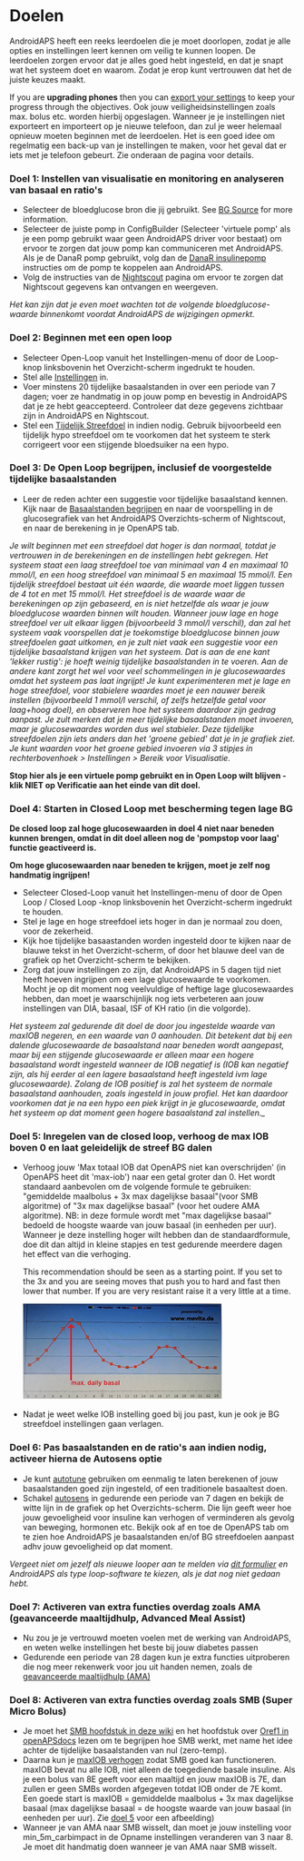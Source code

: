 # Doelen

AndroidAPS heeft een reeks leerdoelen die je moet doorlopen, zodat je alle opties en instellingen leert kennen om veilig te kunnen loopen. De leerdoelen zorgen ervoor dat je alles goed hebt ingesteld, en dat je snapt wat het systeem doet en waarom. Zodat je erop kunt vertrouwen dat het de juiste keuzes maakt.

If you are **upgrading phones** then you can [export your settings](../Usage/ExportImportSettings) to keep your progress through the objectives. Ook jouw veiligheidsinstellingen zoals max. bolus etc. worden hierbij opgeslagen. Wanneer je je instellingen niet exporteert en importeert op je nieuwe telefoon, dan zul je weer helemaal opnieuw moeten beginnen met de leerdoelen. Het is een goed idee om regelmatig een back-up van je instellingen te maken, voor het geval dat er iets met je telefoon gebeurt. Zie onderaan de pagina voor details.  

### Doel 1: Instellen van visualisatie en monitoring en analyseren van basaal en ratio's

* Selecteer de bloedglucose bron die jij gebruikt. See [BG Source](../Configuration/BG-Source.rst) for more information.
* Selecteer de juiste pomp in ConfigBuilder (Selecteer 'virtuele pomp' als je een pomp gebruikt waar geen AndroidAPS driver voor bestaat) om ervoor te zorgen dat jouw pomp kan communiceren met AndroidAPS. Als je de DanaR pomp gebruikt, volg dan de [DanaR insulinepomp](../Configuration/DanaR-Insulin-Pump.md) instructies om de pomp te koppelen aan AndroidAPS.
* Volg de instructies van de [Nightscout](../Installing-AndroidAPS/Nightscout.md) pagina om ervoor te zorgen dat Nightscout gegevens kan ontvangen en weergeven.

*Het kan zijn dat je even moet wachten tot de volgende bloedglucose-waarde binnenkomt voordat AndroidAPS de wijzigingen opmerkt.*

### Doel 2: Beginnen met een open loop

* Selecteer Open-Loop vanuit het Instellingen-menu of door de Loop-knop linksbovenin het Overzicht-scherm ingedrukt te houden.
* Stel alle [Instellingen](../Configuration/Preferences.md) in.
* Voer minstens 20 tijdelijke basaalstanden in over een periode van 7 dagen; voer ze handmatig in op jouw pomp en bevestig in AndroidAPS dat je ze hebt geaccepteerd. Controleer dat deze gegevens zichtbaar zijn in AndroidAPS en Nightscout.
* Stel een [Tijdelijk Streefdoel](../Usage/temptarget.md) in indien nodig. Gebruik bijvoorbeeld een tijdelijk hypo streefdoel om te voorkomen dat het systeem te sterk corrigeert voor een stijgende bloedsuiker na een hypo. 

### Doel 3: De Open Loop begrijpen, inclusief de voorgestelde tijdelijke basaalstanden

* Leer de reden achter een suggestie voor tijdelijke basaalstand kennen. Kijk naar de [Basaalstanden begrijpen](https://openaps.readthedocs.io/en/latest/docs/While%20You%20Wait%20For%20Gear/Understand-determine-basal.html) en naar de voorspelling in de glucosegrafiek van het AndroidAPS Overzichts-scherm of Nightscout, en naar de berekening in je OpenAPS tab.

*Je wilt beginnen met een streefdoel dat hoger is dan normaal, totdat je vertrouwen in de berekeningen en de instellingen hebt gekregen. Het systeem staat een laag streefdoel toe van minimaal van 4 en maximaal 10 mmol/l, en een hoog streefdoel van minimaal 5 en maximaal 15 mmol/l. Een tijdelijk streefdoel bestaat uit één waarde, die waarde moet liggen tussen de 4 tot en met 15 mmol/l. Het streefdoel is de waarde waar de berekeningen op zijn gebaseerd, en is niet hetzelfde als waar je jouw bloedglucose waarden binnen wilt houden. Wanneer jouw lage en hoge streefdoel ver uit elkaar liggen (bijvoorbeeld 3 mmol/l verschil), dan zal het systeem vaak voorspellen dat je toekomstige bloedglucose binnen jouw streefdoelen gaat uitkomen, en je zult niet vaak een suggestie voor een tijdelijke basaalstand krijgen van het systeem. Dat is aan de ene kant 'lekker rustig': je hoeft weinig tijdelijke basaalstanden in te voeren. Aan de andere kant zorgt het wel voor veel schommelingen in je glucosewaardes omdat het systeem pas laat ingrijpt! Je kunt experimenteren met je lage en hoge streefdoel, voor stabielere waardes moet je een nauwer bereik instellen (bijvoorbeeld 1 mmol/l verschil, of zelfs hetzelfde getal voor laag+hoog doel), en observeren hoe het systeem daardoor zijn gedrag aanpast. Je zult merken dat je meer tijdelijke basaalstanden moet invoeren, maar je glucosewaardes worden dus wel stabieler. Deze tijdelijke streefdoelen zijn iets anders dan het 'groene gebied' dat je in je grafiek ziet. Je kunt waarden voor het groene gebied invoeren via 3 stipjes in rechterbovenhoek > Instellingen > Bereik voor Visualisatie.*

**Stop hier als je een virtuele pomp gebruikt en in Open Loop wilt blijven - klik NIET op Verificatie aan het einde van dit doel.**

### Doel 4: Starten in Closed Loop met bescherming tegen lage BG

**De closed loop zal hoge glucosewaarden in doel 4 niet naar beneden kunnen brengen, omdat in dit doel alleen nog de 'pompstop voor laag' functie geactiveerd is.**

**Om hoge glucosewaarden naar beneden te krijgen, moet je zelf nog handmatig ingrijpen!**

* Selecteer Closed-Loop vanuit het Instellingen-menu of door de Open Loop / Closed Loop -knop linksbovenin het Overzicht-scherm ingedrukt te houden.
* Stel je lage en hoge streefdoel iets hoger in dan je normaal zou doen, voor de zekerheid.
* Kijk hoe tijdelijke basaastanden worden ingesteld door te kijken naar de blauwe tekst in het Overzicht-scherm, of door het blauwe deel van de grafiek op het Overzicht-scherm te bekijken.
* Zorg dat jouw instellingen zo zijn, dat AndroidAPS in 5 dagen tijd niet heeft hoeven ingrijpen om een lage glucosewaarde te voorkomen. Mocht je op dit moment nog veelvuldige of heftige lage glucosewaardes hebben, dan moet je waarschijnlijk nog iets verbeteren aan jouw instellingen van DIA, basaal, ISF of KH ratio (in die volgorde).

*Het systeem zal gedurende dit doel de door jou ingestelde waarde van maxIOB negeren, en een waarde van 0 aanhouden. Dit betekent dat bij een dalende glucosewaarde de basaalstand naar beneden wordt aangepast, maar bij een stijgende glucosewaarde er alleen maar een hogere basaalstand wordt ingesteld wanneer de IOB negatief is (IOB kan negatief zijn, als hij eerder al een lagere basaalstand heeft ingesteld ivm lage glucosewaarde). Zolang de IOB positief is zal het systeem de normale basaalstand aanhouden, zoals ingesteld in jouw profiel. Het kan daardoor voorkomen dat je na een hypo een piek krijgt in je glucosewaarde, omdat het systeem op dat moment geen hogere basaalstand zal instellen._*

### Doel 5: Inregelen van de closed loop, verhoog de max IOB boven 0 en laat geleidelijk de streef BG dalen

* Verhoog jouw 'Max totaal IOB dat OpenAPS niet kan overschrijden' (in OpenAPS heet dit 'max-iob') naar een getal groter dan 0. Het wordt standaard aanbevolen om de volgende formule te gebruiken: "gemiddelde maalbolus + 3x max dagelijkse basaal"(voor SMB algoritme) of "3x max dagelijkse basaal" (voor het oudere AMA algoritme). NB: in deze formule wordt met "max dagelijkse basaal" bedoeld de hoogste waarde van jouw basaal (in eenheden per uur). Wanneer je deze instelling hoger wilt hebben dan de standaardformule, doe dit dan altijd in kleine stapjes en test gedurende meerdere dagen het effect van die verhoging. 
    
    This recommendation should be seen as a starting point. If you set to the 3x and you are seeing moves that push you to hard and fast then lower that number. If you are very resistant raise it a very little at a time.
    
    ![max daily basal](../images/MaxDailyBasal.png)

* Nadat je weet welke IOB instelling goed bij jou past, kun je ook je BG streefdoel instellingen gaan verlagen.

### Doel 6: Pas basaalstanden en de ratio's aan indien nodig, activeer hierna de Autosens optie

* Je kunt [autotune](https://openaps.readthedocs.io/en/latest/docs/Customize-Iterate/autotune.html) gebruiken om eenmalig te laten berekenen of jouw basaalstanden goed zijn ingesteld, of een traditionele basaaltest doen.
* Schakel [autosens](../Usage/Open-APS-features.md) in gedurende een periode van 7 dagen en bekijk de witte lijn in de grafiek op het Overzichts-scherm. Die lijn geeft weer hoe jouw gevoeligheid voor insuline kan verhogen of verminderen als gevolg van beweging, hormonen etc. Bekijk ook af en toe de OpenAPS tab om te zien hoe AndroidAPS je basaalstanden en/of BG streefdoelen aanpast adhv jouw gevoeligheid op dat moment.

*Vergeet niet om jezelf als nieuwe looper aan te melden via [dit formulier](http://bit.ly/nowlooping) en AndroidAPS als type loop-software te kiezen, als je dat nog niet gedaan hebt.*

### Doel 7: Activeren van extra functies overdag zoals AMA (geavanceerde maaltijdhulp, Advanced Meal Assist)

* Nu zou je je vertrouwd moeten voelen met de werking van AndroidAPS, en weten welke instellingen het beste bij jouw diabetes passen
* Gedurende een periode van 28 dagen kun je extra functies uitproberen die nog meer rekenwerk voor jou uit handen nemen, zoals de [geavanceerde maaltijdhulp (AMA)](../Usage/Open-APS-features#advanced-meal-assist-ama)

### Doel 8: Activeren van extra functies overdag zoals SMB (Super Micro Bolus)

* Je moet het [SMB hoofdstuk in deze wiki](../Usage/Open-APS-features#super-micro-bolus-smb) en het hoofdstuk over [Oref1 in openAPSdocs](https://openaps.readthedocs.io/en/latest/docs/Customize-Iterate/oref1.html) lezen om te begrijpen hoe SMB werkt, met name het idee achter de tijdelijke basaalstanden van nul (zero-temp).
* Daarna kun je [maxIOB verhogen](../Usage/Open-APS-features#maximum-total-iob-openaps-cant-go-over-openaps-max-iob) zodat SMB goed kan functioneren. maxIOB bevat nu alle IOB, niet alleen de toegediende basale insuline. Als je een bolus van 8E geeft voor een maaltijd en jouw maxIOB is 7E, dan zullen er geen SMBs worden afgegeven totdat IOB onder de 7E komt. Een goede start is maxIOB = gemiddelde maalbolus + 3x max dagelijkse basaal (max dagelijkse basaal = de hoogste waarde van jouw basaal (in eenheden per uur). Zie [doel 5](../Usage/Objectives#objective-5-tuning-the-closed-loop-raising-max-iob-above-0-and-gradually-lowering-bg-targets) voor een afbeelding)
* Wanneer je van AMA naar SMB wisselt, dan moet je jouw instelling voor min_5m_carbimpact in de Opname instellingen veranderen van 3 naar 8. Je moet dit handmatig doen wanneer je van AMA naar SMB wisselt.